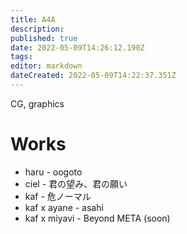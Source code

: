 ```yaml
---
title: A4A
description: 
published: true
date: 2022-05-09T14:26:12.190Z
tags: 
editor: markdown
dateCreated: 2022-05-09T14:22:37.351Z
---
```


CG, graphics

# Works

- haru - oogoto
- ciel - 君の望み、君の願い
- kaf - 危ノーマル
- kaf x ayane - asahi
- kaf x miyavi  - Beyond META (soon)